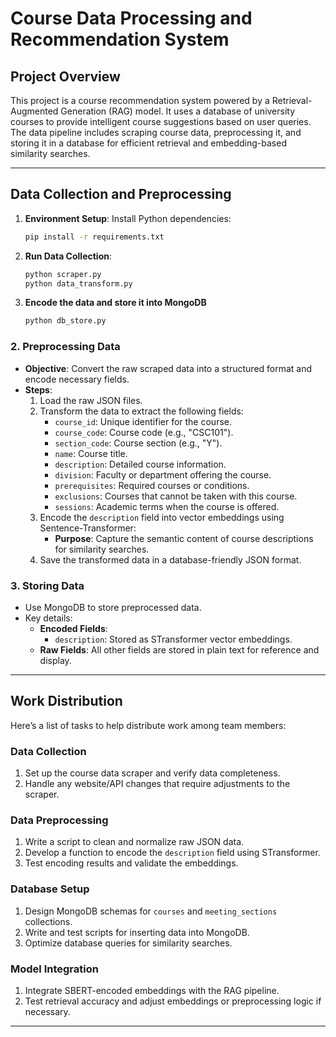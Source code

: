 # **Course Data Processing and Recommendation System**

## **Project Overview**
This project is a course recommendation system powered by a Retrieval-Augmented Generation (RAG) model. It uses a database of university courses to provide intelligent course suggestions based on user queries. The data pipeline includes scraping course data, preprocessing it, and storing it in a database for efficient retrieval and embedding-based similarity searches.

---

## **Data Collection and Preprocessing**

1. **Environment Setup**:
   Install Python dependencies:
     ```bash
     pip install -r requirements.txt
     ```

2. **Run Data Collection**:
     ```bash
   python scraper.py
   python data_transform.py
   ```

3. **Encode the data and store it into MongoDB**
    ```bash
    python db_store.py
    ```
    
### **2. Preprocessing Data**
- **Objective**: Convert the raw scraped data into a structured format and encode necessary fields.
- **Steps**:
  1. Load the raw JSON files.
  2. Transform the data to extract the following fields:
     - `course_id`: Unique identifier for the course.
     - `course_code`: Course code (e.g., "CSC101").
     - `section_code`: Course section (e.g., "Y").
     - `name`: Course title.
     - `description`: Detailed course information.
     - `division`: Faculty or department offering the course.
     - `prerequisites`: Required courses or conditions.
     - `exclusions`: Courses that cannot be taken with this course.
     - `sessions`: Academic terms when the course is offered.
  3. Encode the `description` field into vector embeddings using Sentence-Transformer:
     - **Purpose**: Capture the semantic content of course descriptions for similarity searches.
  4. Save the transformed data in a database-friendly JSON format.

### **3. Storing Data**
- Use MongoDB to store preprocessed data.
- Key details:
  - **Encoded Fields**:
    - `description`: Stored as STransformer vector embeddings.
  - **Raw Fields**: All other fields are stored in plain text for reference and display.

---

## **Work Distribution**

Here’s a list of tasks to help distribute work among team members:

### **Data Collection**
1. Set up the course data scraper and verify data completeness.
2. Handle any website/API changes that require adjustments to the scraper.

### **Data Preprocessing**
1. Write a script to clean and normalize raw JSON data.
2. Develop a function to encode the `description` field using STransformer.
3. Test encoding results and validate the embeddings.

### **Database Setup**
1. Design MongoDB schemas for `courses` and `meeting_sections` collections.
2. Write and test scripts for inserting data into MongoDB.
3. Optimize database queries for similarity searches.

### **Model Integration**
1. Integrate SBERT-encoded embeddings with the RAG pipeline.
2. Test retrieval accuracy and adjust embeddings or preprocessing logic if necessary.


---
